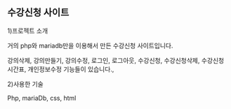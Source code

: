 ## 수강신청 사이트 ##

1)프로젝트 소개

거의 php와 mariadb만을 이용해서 만든 수강신청 사이트입니다.

강의삭제, 강의만들기, 강의수정, 로그인, 로그아웃, 수강신청, 수강신청삭제, 수강신청시간표, 개인정보수정 기능들이 있습니다.,

2)사용한 기술

Php, mariaDb, css, html

